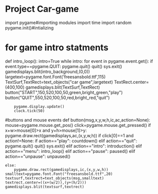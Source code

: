 # Project Car-game
import pygame#importing modules
import time
import random
pygame.init()#intializing 



# for game intro statments
def intro_loop():
    intro=True
    while intro:
        for event in pygame.event.get():
            if event.type==pygame.QUIT:
                pygame.quit()
                quit()
                sys.exit()
        gamedisplays.blit(intro_background,(0,0))
        largetext=pygame.font.Font('freesansbold.ttf',115)
        TextSurf,TextRect=text_objects("car game",largetext)
        TextRect.center=(400,100)
        gamedisplays.blit(TextSurf,TextRect)
        button("START",150,520,100,50,green,bright_green,"play")
        button("QUIT",550,520,100,50,red,bright_red,"quit")
      
        pygame.display.update()
        clock.tick(50)

#buttons and mouse events
def button(msg,x,y,w,h,ic,ac,action=None):
    mouse=pygame.mouse.get_pos()
    click=pygame.mouse.get_pressed()
    if x+w>mouse[0]>x and y+h>mouse[1]>y:
        pygame.draw.rect(gamedisplays,ac,(x,y,w,h))
        if click[0]==1 and action!=None:
            if action=="play":
                countdown()
            elif action=="quit":
                pygame.quit()
                quit()
                sys.exit()
            elif action=="intro":
                introduction()
            elif action=="menu":
                intro_loop()
            elif action=="pause":
                paused()
            elif action=="unpause":
                unpaused()


    else:
        pygame.draw.rect(gamedisplays,ic,(x,y,w,h))
    smalltext=pygame.font.Font("freesansbold.ttf",20)
    textsurf,textrect=text_objects(msg,smalltext)
    textrect.center=((x+(w/2)),(y+(h/2)))
    gamedisplays.blit(textsurf,textrect)


